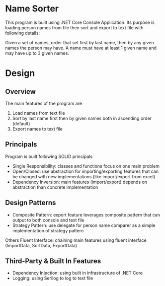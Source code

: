 # Name Sorter
This program is built using .NET Core Console Application. Its purpose is loading person names from file then sort and export to text file with following details:

Given a set of names, order that set first by last name, then by any given names the person may have. A name must have at least 1 given name and may have up to 3 given names.

# Design
## Overview
The main features of the program are
1. Load names from text file
2. Sort by last name first then by given names both in ascending order (default)
3. Export names to text file

## Principals
Program is built following SOLID principals
- Single Responsibility: classes and functions focus on one main problem
- Open/Closed: use abstraction for importing/exporting features that can be changed with new implementations (like import/export from excel)
- Dependency Inversion: main features (import/export) depends on abstraction than concrete implementation

## Design Patterns

- Composite Pattern: export feature leverages composite pattern that can output to both console and text file
- Strategy Pattern: use delegate for person name comparer as a simple implementation of strategy pattern

Others
Fluent Interface: chaining main features using fluent interface (ImportData, SortData, ExportData)

## Third-Party & Built In Features
- Dependency Injection: using built in infrastructure of .NET Core
- Logging: using Serilog to log to text file